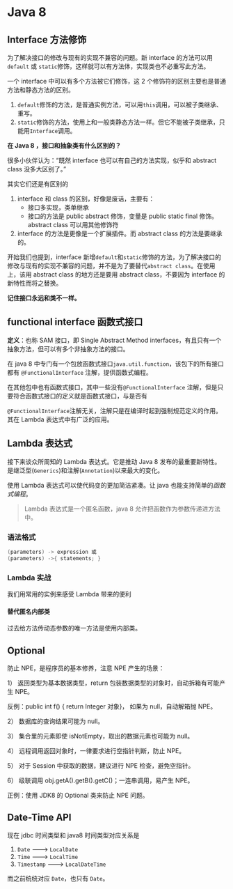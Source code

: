# Java 8

## Interface 方法修饰

为了解决接口的修改与现有的实现不兼容的问题。新 interface 的方法可以用`default` 或 `static`修饰，这样就可以有方法体，实现类也不必重写此方法。

一个 interface 中可以有多个方法被它们修饰，这 2 个修饰符的区别主要也是普通方法和静态方法的区别。

1. `default`修饰的方法，是普通实例方法，可以用`this`调用，可以被子类继承、重写。
2. `static`修饰的方法，使用上和一般类静态方法一样。但它不能被子类继承，只能用`Interface`调用。



**在 Java 8 ，接口和抽象类有什么区别的？**

很多小伙伴认为：“既然 interface 也可以有自己的方法实现，似乎和 abstract class 没多大区别了。”

其实它们还是有区别的

1. interface 和 class 的区别，好像是废话，主要有：
   - 接口多实现，类单继承
   - 接口的方法是 public abstract 修饰，变量是 public static final 修饰。 abstract class 可以用其他修饰符
2. interface 的方法是更像是一个扩展插件。而 abstract class 的方法是要继承的。

开始我们也提到，interface 新增`default`和`static`修饰的方法，为了解决接口的修改与现有的实现不兼容的问题，并不是为了要替代`abstract class`。在使用上，该用 abstract class 的地方还是要用 abstract class，不要因为 interface 的新特性而将之替换。

**记住接口永远和类不一样。**



## functional interface 函数式接口

**定义**：也称 SAM 接口，即 Single Abstract Method interfaces，有且只有一个抽象方法，但可以有多个非抽象方法的接口。

在 java 8 中专门有一个包放函数式接口`java.util.function`，该包下的所有接口都有 `@FunctionalInterface` 注解，提供函数式编程。

在其他包中也有函数式接口，其中一些没有`@FunctionalInterface` 注解，但是只要符合函数式接口的定义就是函数式接口，与是否有

`@FunctionalInterface`注解无关，注解只是在编译时起到强制规范定义的作用。其在 Lambda 表达式中有广泛的应用。



## Lambda 表达式

接下来谈众所周知的 Lambda 表达式。它是推动 Java 8 发布的最重要新特性。是继泛型(`Generics`)和注解(`Annotation`)以来最大的变化。

使用 Lambda 表达式可以使代码变的更加简洁紧凑。让 java 也能支持简单的*函数式编程*。

> Lambda 表达式是一个匿名函数，java 8 允许把函数作为参数传递进方法中。

### 语法格式

```java
(parameters) -> expression 或
(parameters) ->{ statements; }
```

### Lambda 实战

我们用常用的实例来感受 Lambda 带来的便利

#### 替代匿名内部类

过去给方法传动态参数的唯一方法是使用内部类。



## Optional

防止 NPE，是程序员的基本修养，注意 NPE 产生的场景：

1） 返回类型为基本数据类型，return 包装数据类型的对象时，自动拆箱有可能产生 NPE。

反例：public int f() { return Integer 对象}， 如果为 null，自动解箱抛 NPE。

2） 数据库的查询结果可能为 null。

3） 集合里的元素即使 isNotEmpty，取出的数据元素也可能为 null。

4） 远程调用返回对象时，一律要求进行空指针判断，防止 NPE。

5） 对于 Session 中获取的数据，建议进行 NPE 检查，避免空指针。

6） 级联调用 obj.getA().getB().getC()；一连串调用，易产生 NPE。

正例：使用 JDK8 的 Optional 类来防止 NPE 问题。



## Date-Time API

现在 jdbc 时间类型和 java8 时间类型对应关系是

1. `Date` ---> `LocalDate`
2. `Time` ---> `LocalTime`
3. `Timestamp` ---> `LocalDateTime`

而之前统统对应 `Date`，也只有 `Date`。

